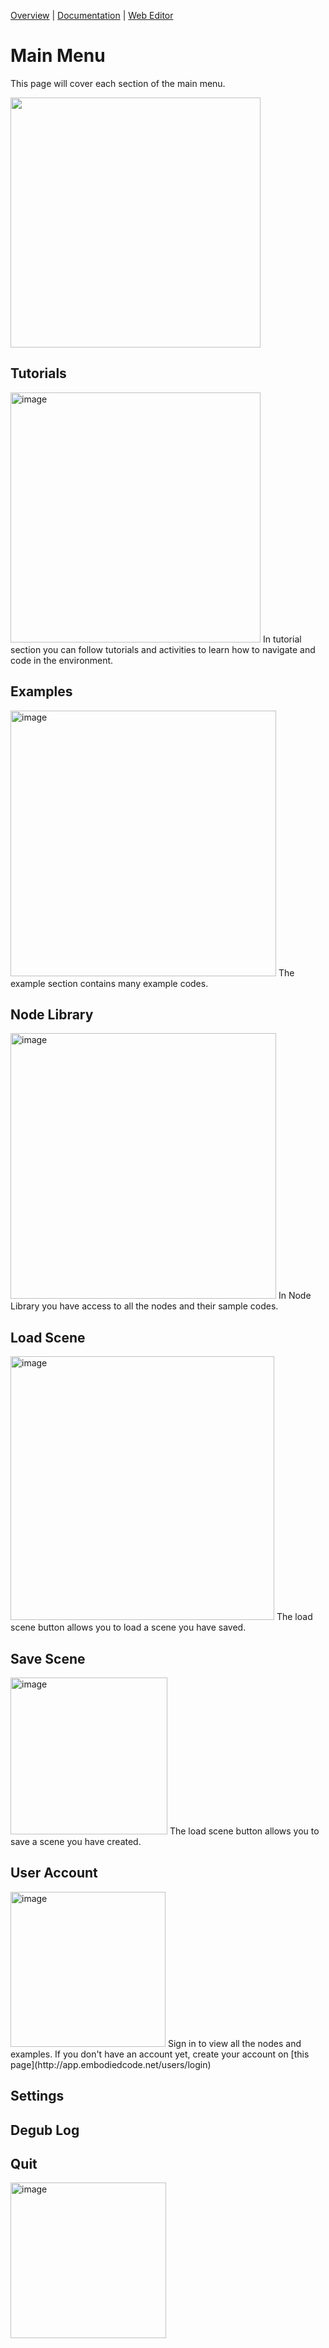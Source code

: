 [Overview](README.md) | [Documentation](documentation.md) | [Web Editor](http://app.embodiedcode.net/users/login)

# Main Menu
This page will cover each section of the main menu.

<img src="https://user-images.githubusercontent.com/60211694/214139400-26f2d7ee-bd5b-4168-a690-5607f1c96456.png" width=400>


## Tutorials
<img width="400" alt="image" src="https://user-images.githubusercontent.com/60211694/214140098-105820fe-9eae-4d13-8994-ee4700bccc37.png">
In tutorial section you can follow tutorials and activities to learn how to navigate and code in the environment.

## Examples
<img width="425" alt="image" src="https://user-images.githubusercontent.com/60211694/214140250-d12ef498-1e7f-433d-9933-846234cc0033.png">
The example section contains many example codes.

## Node Library
<img width="425" alt="image" src="https://user-images.githubusercontent.com/60211694/214140344-d3aee41b-dd55-4ffb-9a76-32842ca70189.png">
In Node Library you have access to all the nodes and their sample codes.

## Load Scene
<img width="422" alt="image" src="https://user-images.githubusercontent.com/60211694/214140420-53d4dba9-ed31-4a7b-ae7d-062f23a82676.png">
The load scene button allows you to load a scene you have saved.

## Save Scene
<img width="251" alt="image" src="https://user-images.githubusercontent.com/60211694/214140468-5167fd11-2cb5-4768-9417-632cf4903c55.png">
The load scene button allows you to save a scene you have created.

## User Account
<img width="248" alt="image" src="https://user-images.githubusercontent.com/60211694/214140596-78722c0a-36fb-41e7-bccc-5d260143b4fe.png">
Sign in to view all the nodes and examples. If you don't have an account yet, create your account on [this page](http://app.embodiedcode.net/users/login)

## Settings

## Degub Log

## Quit
<img width="249" alt="image" src="https://user-images.githubusercontent.com/60211694/214140685-bb1e505d-2e08-4601-855d-49b86487c171.png">
